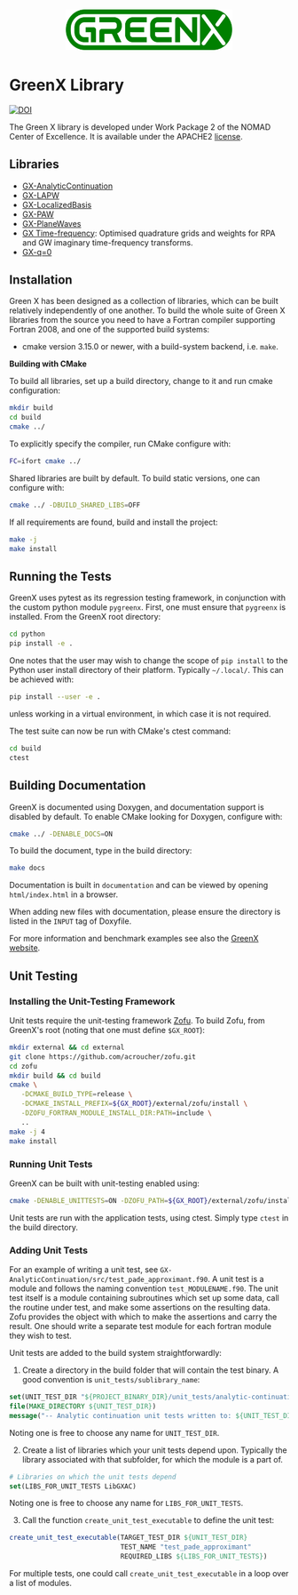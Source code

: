 <h1 align="center">
  <img src="docs/logo/greenx_logo.png" alt="GreenX" width="300">
</h1>

# GreenX Library 
[![DOI](https://joss.theoj.org/papers/10.21105/joss.05570/status.svg)](https://doi.org/10.21105/joss.05570)

The Green X library is developed under Work Package 2 of the NOMAD Center of Excellence. 
It is available under the APACHE2 [license](LICENSE.txt).

## Libraries

* [GX-AnalyticContinuation](....)
* [GX-LAPW](....)
* [GX-LocalizedBasis](....)
* [GX-PAW](....)
* [GX-PlaneWaves](....)
* [GX Time-frequency](GX-TimeFrequency/README.md): Optimised quadrature grids and weights for 
  RPA and GW imaginary time-frequency transforms.
* [GX-q=0](....)


## Installation

Green X has been designed as a collection of libraries, which can be built relatively 
independently of one another. To build the whole suite of Green X libraries from the source 
you need to have a Fortran compiler supporting Fortran 2008, and one of the supported build 
systems:

* cmake version 3.15.0 or newer, with a build-system backend, i.e. `make`.

**Building with CMake**   

To build all libraries, set up a build directory, change to it and run cmake 
configuration:

```bash
mkdir build 
cd build
cmake ../
```

To explicitly specify the compiler, run CMake configure with:

```bash
FC=ifort cmake ../
```
Shared libraries are built by default. To build static versions, one can 
configure with:

```bash
cmake ../ -DBUILD_SHARED_LIBS=OFF
```

If all requirements are found, build and install the project:

 ```bash
make -j
make install 
 ```

## Running the Tests

GreenX uses pytest as its regression testing framework, in conjunction with 
the custom python module `pygreenx`. First, one must ensure that `pygreenx`
is installed. From the GreenX root directory:

```bash
cd python
pip install -e .
```

One notes that the user may wish to change the scope of `pip install` to the
Python user install directory of their platform. Typically `~/.local/`. This
can be achieved with:

```bash
pip install --user -e .
```

unless working in a virtual environment, in which case it is not required.  

The test suite can now be run with CMake's ctest command:

 ```bash
cd build
ctest
 ```

## Building Documentation

GreenX is documented using Doxygen, and documentation support is disabled by
default. To enable CMake looking for Doxygen, configure with:

```bash
cmake ../ -DENABLE_DOCS=ON
```

To build the document, type in the build directory:

```bash
make docs
```

Documentation is built in `documentation` and can be viewed by opening
`html/index.html` in a browser.

When adding new files with documentation, please ensure the directory is listed 
in the `INPUT` tag of Doxyfile.

For more information and benchmark examples see also the [GreenX website](https://nomad-coe.github.io/greenX/).

## Unit Testing

### Installing the Unit-Testing Framework

Unit tests require the unit-testing framework [Zofu](https://github.com/acroucher/zofu).
To build Zofu, from GreenX's root (noting that one must define `$GX_ROOT`):

```bash
mkdir external && cd external
git clone https://github.com/acroucher/zofu.git
cd zofu
mkdir build && cd build
cmake \
   -DCMAKE_BUILD_TYPE=release \
   -DCMAKE_INSTALL_PREFIX=${GX_ROOT}/external/zofu/install \
   -DZOFU_FORTRAN_MODULE_INSTALL_DIR:PATH=include \
   ..
make -j 4
make install
```

### Running Unit Tests

GreenX can be built with unit-testing enabled using:

```bash
cmake -DENABLE_UNITTESTS=ON -DZOFU_PATH=${GX_ROOT}/external/zofu/install ../
```

Unit tests are run with the application tests, using ctest. Simply type `ctest`
in the build directory.

### Adding Unit Tests

For an example of writing a unit test, see `GX-AnalyticContinuation/src/test_pade_approximant.f90`.
A unit test is a module and follows the naming convention `test_MODULENAME.f90`.
The unit test itself is a module containing subroutines which set up some data,
call the routine under test, and make some assertions on the resulting data.
Zofu provides the object with which to make the assertions and carry the result.
One should write a separate test module for each fortran module they wish to test.

Unit tests are added to the build system straightforwardly:

1. Create a directory in the build folder that will contain the test binary.
A good convention is `unit_tests/sublibrary_name`:

```cmake
set(UNIT_TEST_DIR "${PROJECT_BINARY_DIR}/unit_tests/analytic-continuation")
file(MAKE_DIRECTORY ${UNIT_TEST_DIR})
message("-- Analytic continuation unit tests written to: ${UNIT_TEST_DIR}")
```

Noting one is free to choose any name for `UNIT_TEST_DIR`.

2. Create a list of libraries which your  unit tests depend upon. Typically
the library associated with that subfolder, for which the module is a part of.

```cmake
# Libraries on which the unit tests depend
set(LIBS_FOR_UNIT_TESTS LibGXAC)
```

Noting one is free to choose any name for `LIBS_FOR_UNIT_TESTS`.

3. Call the function `create_unit_test_executable` to define the unit test:

```cmake
create_unit_test_executable(TARGET_TEST_DIR ${UNIT_TEST_DIR}
                            TEST_NAME "test_pade_approximant"
                            REQUIRED_LIBS ${LIBS_FOR_UNIT_TESTS})
```

For multiple tests, one could call `create_unit_test_executable` in a loop over 
a list of modules.
